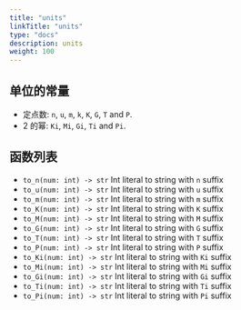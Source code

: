 ```yaml
---
title: "units"
linkTitle: "units"
type: "docs"
description: units
weight: 100
---
```


## 单位的常量

- 定点数: `n`, `u`, `m`, `k`, `K`, `G`, `T` and `P`.
- 2 的幂: `Ki`, `Mi`, `Gi`, `Ti` and `Pi`.

## 函数列表

- `to_n(num: int) -> str` Int literal to string with `n` suffix
- `to_u(num: int) -> str` Int literal to string with `u` suffix
- `to_m(num: int) -> str` Int literal to string with `m` suffix
- `to_K(num: int) -> str` Int literal to string with `K` suffix
- `to_M(num: int) -> str` Int literal to string with `M` suffix
- `to_G(num: int) -> str` Int literal to string with `G` suffix
- `to_T(num: int) -> str` Int literal to string with `T` suffix
- `to_P(num: int) -> str` Int literal to string with `P` suffix
- `to_Ki(num: int) -> str` Int literal to string with `Ki` suffix
- `to_Mi(num: int) -> str` Int literal to string with `Mi` suffix
- `to_Gi(num: int) -> str` Int literal to string with `Gi` suffix
- `to_Ti(num: int) -> str` Int literal to string with `Ti` suffix
- `to_Pi(num: int) -> str` Int literal to string with `Pi` suffix
